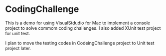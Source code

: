 # CodingChallenge
This is a demo for using VisualStdudio for Mac to implement a console project to solve commom coding challenges. I also added XUnit test project for unit test. 

I plan to move the testing codes in CodeingChallenge project to Unit test project later.
